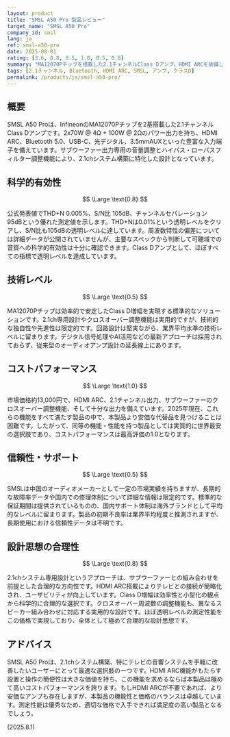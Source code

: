 ```yaml
---
layout: product
title: "SMSL A50 Pro 製品レビュー"
target_name: "SMSL A50 Pro"
company_id: smsl
lang: ja
ref: smsl-a50-pro
date: 2025-08-01
rating: [3.6, 0.8, 0.5, 1.0, 0.5, 0.8]
summary: "MA12070Pチップを搭載した2.1チャンネルClass Dアンプ。HDMI ARCを装備し、優れた測定性能と高いコストパフォーマンスを両立"
tags: [2.1チャンネル, Bluetooth, HDMI ARC, SMSL, アンプ, クラスD]
permalink: /products/ja/smsl-a50-pro/
---
```

## 概要

SMSL A50 Proは、InfineonのMA12070Pチップを2基搭載した2.1チャンネルClass Dアンプです。2x70W @ 4Ω + 100W @ 2Ωのパワー出力を持ち、HDMI ARC、Bluetooth 5.0、USB-C、光デジタル、3.5mmAUXといった豊富な入力端子を備えています。サブウーファー出力専用の音量調整とハイパス・ローパスフィルター調整機能により、2.1chシステム構築に特化した設計となっています。

## 科学的有効性

$$ \Large \text{0.8} $$

公式発表値でTHD+N 0.005%、S/N比 105dB、チャンネルセパレーション 95dBという優れた測定値を示します。THD+Nは0.01%という透明レベルをクリアし、S/N比も105dBの透明レベルに達しています。周波数特性の偏差については詳細データが公開されていませんが、主要なスペックから判断して可聴域での音質への科学的有効性は十分に確認できます。Class Dアンプとして、ほぼすべての指標で透明レベルを達成しています。

## 技術レベル

$$ \Large \text{0.5} $$

MA12070Pチップは効率的で安定したClass D増幅を実現する標準的なソリューションです。2.1ch専用設計やクロスオーバー調整機能は実用的ですが、技術的な独自性や先進性は限定的です。回路設計は堅実ながら、業界平均水準の技術レベルに留まります。デジタル信号処理やAI活用などの最新アプローチは採用されておらず、従来型のオーディオアンプ設計の延長線上にあります。

## コストパフォーマンス

$$ \Large \text{1.0} $$

市場価格約13,000円で、HDMI ARC、2.1チャンネル出力、サブウーファーのクロスオーバー調整機能、そして十分な出力を備えています。2025年現在、これらの機能をすべて満たす製品の中で、本製品より安価な代替品を見つけることは困難です。したがって、同等の機能・性能を持つ製品としては実質的に世界最安の選択肢であり、コストパフォーマンスは最高評価の1.0となります。

## 信頼性・サポート

$$ \Large \text{0.5} $$

SMSLは中国のオーディオメーカーとして一定の市場実績を持ちますが、長期的な故障率データや国内での修理体制について詳細な情報は限定的です。標準的な保証期間は提供されているものの、国内サポート体制は海外ブランドとして平均的なレベルに留まります。製品の初期不良率は業界平均程度と推測されますが、長期使用における信頼性データは不明です。

## 設計思想の合理性

$$ \Large \text{0.8} $$

2.1chシステム専用設計というアプローチは、サブウーファーとの組み合わせを前提とした合理的な方向性です。HDMI ARC搭載によりテレビとの接続が簡略化され、ユーザビリティが向上しています。Class D増幅は効率性と小型化の観点から科学的に合理的な選択です。クロスオーバー周波数の調整機能も、異なるスピーカー組み合わせに対応する実用的な設計です。ほぼ透明レベルの測定性能をこの価格で実現しており、全体として極めて合理的な設計思想です。

## アドバイス

SMSL A50 Proは、2.1chシステム構築、特にテレビの音響システムを手軽に改善したいユーザーにとって最適な選択肢の一つです。HDMI ARC機能がもたらす設置と操作の簡便性は大きな価値を持ち、この機能を求めるならば本製品は極めて高いコストパフォーマンスを誇ります。もしHDMI ARCが不要であれば、より安価なアンプも存在しますが、本製品の機能性と価格のバランスは卓越しています。測定性能は優秀なため、適切な価格で入手できれば満足度の高い製品となるでしょう。

(2025.8.1)
